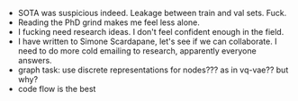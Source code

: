 * SOTA was suspicious indeed. Leakage between train and val sets. Fuck.
* Reading the PhD grind makes me feel less alone.
* I fucking need research ideas. I don't feel confident enough in the field. 
* I have written to Simone Scardapane, let's see if we can collaborate. I need to do more cold emailing to research, apparently everyone answers.
* graph task: use discrete representations for nodes??? as in vq-vae?? but why?
* code flow is the best